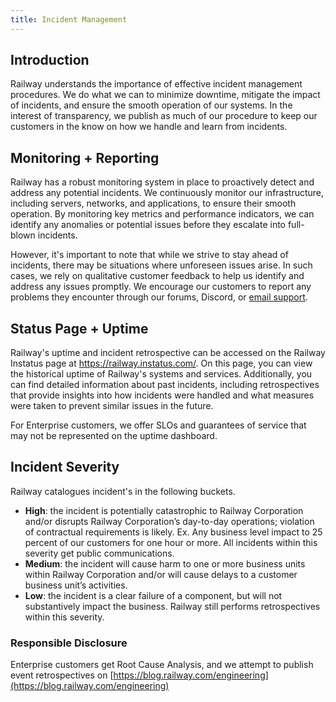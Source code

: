 ```yaml
---
title: Incident Management
---
```


## Introduction

Railway understands the importance of effective incident management procedures. We do what we can to minimize downtime, mitigate the impact of incidents, and ensure the smooth operation of our systems. In the interest of transparency, we publish as much of our procedure to keep our customers in the know on how we handle and learn from incidents.

## Monitoring + Reporting

Railway has a robust monitoring system in place to proactively detect and address any potential incidents. We continuously monitor our infrastructure, including servers, networks, and applications, to ensure their smooth operation. By monitoring key metrics and performance indicators, we can identify any anomalies or potential issues before they escalate into full-blown incidents.

However, it's important to note that while we strive to stay ahead of incidents, there may be situations where unforeseen issues arise. In such cases, we rely on qualitative customer feedback to help us identify and address any issues promptly. We encourage our customers to report any problems they encounter through our forums, Discord, or [email support](mailto:team@railway.com).

## Status Page + Uptime

Railway's uptime and incident retrospective can be accessed on the Railway Instatus page at https://railway.instatus.com/. On this page, you can view the historical uptime of Railway's systems and services. Additionally, you can find detailed information about past incidents, including retrospectives that provide insights into how incidents were handled and what measures were taken to prevent similar issues in the future.

For Enterprise customers, we offer SLOs and guarantees of service that may not be represented on the uptime dashboard.

## Incident Severity

Railway catalogues incident's in the following buckets.

- **High**: the incident is potentially catastrophic to Railway Corporation and/or disrupts
  Railway Corporation’s day-to-day operations; violation of contractual requirements is likely. Ex. Any business level impact to 25 percent of our customers for one hour or more. All incidents within this severity get public communications.
- **Medium**: the incident will cause harm to one or more business units within Railway
  Corporation and/or will cause delays to a customer business unit’s activities.
- **Low**: the incident is a clear failure of a component, but will not substantively impact the business. Railway still performs retrospectives within this severity.

### Responsible Disclosure

Enterprise customers get Root Cause Analysis, and we attempt to publish event retrospectives on [https://blog.railway.com/engineering](https://blog.railway.com/engineering)
